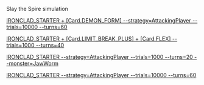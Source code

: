 Slay the Spire simulation

<a href="https://htmlpreview.github.io/?https://raw.githubusercontent.com/stephen5ng/slaythespire/main/charts/IRONCLAD_STARTER + [Card.DEMON_FORM] --strategy=AttackingPlayer --trials=10000 --turns=60.html">IRONCLAD_STARTER + [Card.DEMON_FORM] --strategy=AttackingPlayer --trials=10000 --turns=60</a>


<a href="https://htmlpreview.github.io/?https://raw.githubusercontent.com/stephen5ng/slaythespire/main/charts/IRONCLAD_STARTER + [Card.LIMIT_BREAK_PLUS] + [Card.FLEX] --trials=1000 --turns=40.html">IRONCLAD_STARTER + [Card.LIMIT_BREAK_PLUS] + [Card.FLEX] --trials=1000 --turns=40</a>


<a href="https://htmlpreview.github.io/?https://raw.githubusercontent.com/stephen5ng/slaythespire/main/charts/IRONCLAD_STARTER --strategy=AttackingPlayer --trials=1000 --turns=20 --monster=JawWorm.html">IRONCLAD_STARTER --strategy=AttackingPlayer --trials=1000 --turns=20 --monster=JawWorm</a>


<a href="https://htmlpreview.github.io/?https://raw.githubusercontent.com/stephen5ng/slaythespire/main/charts/IRONCLAD_STARTER --strategy=AttackingPlayer --trials=10000 --turns=60.html">IRONCLAD_STARTER --strategy=AttackingPlayer --trials=10000 --turns=60</a>


